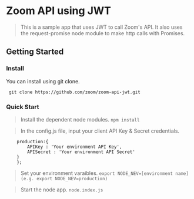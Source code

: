 # Zoom API using JWT

> This is a sample app that uses JWT to call Zoom's API. It also uses the request-promise node module to make http calls with Promises. 

## Getting Started

### Install

You can install using git clone.

` git clone https://github.com/zoom/zoom-api-jwt.git`

### Quick Start

> Install the dependent node modules.
``` npm install ```

> In the config.js file, input your client API Key & Secret credentials.
``` const config = {
	production:{	
		APIKey : 'Your environment API Key',
		APISecret : 'Your environment API Secret'
	}
    };
```
> Set your environment varaibles.
` export NODE_NEV=[environment name] (e.g. export NODE_NEV=production) `

> Start the node app.
` node.index.js `
